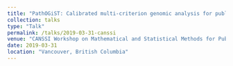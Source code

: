 ```yaml
---
title: "PathOGiST: Calibrated multi-criterion genomic analysis for public health microbiology"
collection: talks
type: "Talk"
permalink: /talks/2019-03-31-canssi
venue: "CANSSI Workshop on Mathematical and Statistical Methods for Public Health Microbiology"
date: 2019-03-31
location: "Vancouver, British Columbia"
---
```

